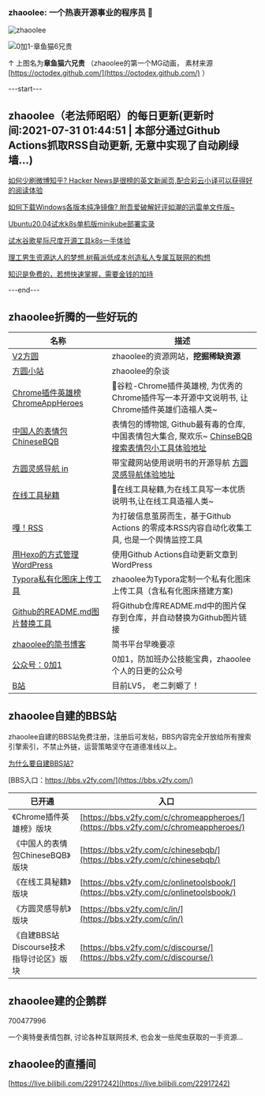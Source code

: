 ### zhaoolee: 一个热衷开源事业的程序员 👋

![zhaoolee](https://github-readme-stats.vercel.app/api?username=zhaoolee&show_icons=true)



![0加1-章鱼猫6兄贵](https://raw.githubusercontent.com/zhaoolee/ChromeAppHeroes/master/README/1621472051345iXBTrJEW.gif)

↑ 上图名为**章鱼猫六兄贵** （zhaoolee的第一个MG动画， 素材来源 [https://octodex.github.com/](https://octodex.github.com/) ）

---start---

## zhaoolee（老法师昭昭）的每日更新(更新时间:2021-07-31 01:44:51 | 本部分通过Github Actions抓取RSS自动更新, 无意中实现了自动刷绿墙...)

[如何少刷微博知乎? Hacker News是很榜的英文新闻页,配合彩云小译可以获得好的阅读体验](https://v2fy.com/p/2021-07-30-hack-1627633989000/)

[如何下载Windows各版本纯净镜像? 附吾爱破解好评如潮的迅雷单文件版~](https://v2fy.com/p/2021-07-27-win-1627375107000/)

[Ubuntu20.04试水k8s单机版minikube部署实录](https://v2fy.com/p/2021-07-26-k8s-1627292526000/)

[试水谷歌星际尺度开源工具k8s一手体验](https://fangyuanxiaozhan.com/p/2021-07-28-17-23-37-k8s/)

[理工男生资源达人的梦想,树莓派低成本创造私人专属互联网的构想](https://fangyuanxiaozhan.com/p/2021-07-21-10-02-55-pi/)

[知识是免费的，若想快速掌握，需要金钱的加持](https://fangyuanxiaozhan.com/p/2021-07-16-09-53-55-serve/)

---end---


## zhaoolee折腾的一些好玩的

| 名称 |  描述   |
| ---    | --- |
| [V2方圆](https://v2fy.com)  | zhaoolee的资源网站，**挖掘稀缺资源** |
| [方圆小站](https://fangyuanxiaozhan.com)  | zhaoolee的杂谈 |
| [Chrome插件英雄榜 ChromeAppHeroes](https://github.com/zhaoolee/ChromeAppHeroes) | 🌈谷粒-Chrome插件英雄榜, 为优秀的Chrome插件写一本开源中文说明书, 让Chrome插件英雄们造福人类~ |
| [中国人的表情包 ChineseBQB](https://github.com/zhaoolee/ChineseBQB) | 表情包的博物馆, Github最有毒的仓库, 中国表情包大集合, 聚欢乐~ [ChinseBQB搜索表情包小工具体验地址](https://www.v2fy.com/asset/0i/ChineseBQB/) |
| [方圆灵感导航 in](https://github.com/zhaoolee/in) | 带宝藏网站使用说明书的开源导航 [方圆灵感导航体验地址](https://www.v2fy.com/in/) |
| [在线工具秘籍](https://github.com/zhaoolee/OnlineToolsBook) |  🍭在线工具秘籍,为在线工具写一本优质说明书,让在线工具造福人类~ |
| [嘎！RSS](https://github.com/zhaoolee/garss)  |  为打破信息茧房而生，基于Github Actions 的零成本RSS内容自动化收集工具, 也是一个舆情监控工具  |
| [用Hexo的方式管理WordPress](https://github.com/zhaoolee/WordPressXMLRPCTools)  | 使用Github Actions自动更新文章到WordPress  |
| [Typora私有化图床上传工具](https://github.com/zhaoolee/EasyTypora)  |  zhaoolee为Typora定制一个私有化图床上传工具（含私有化图床搭建方案) |
| [Github的README.md图片替换工具](https://github.com/zhaoolee/replace_readme_md_image) |  将Github仓库README.md中的图片保存到仓库，并自动替换为Github图片链接  |
| [zhaoolee的简书博客](https://www.jianshu.com/u/c5d047065c42) | 简书平台早晚要凉 |
| [公众号：0加1](https://www.v2fy.com/asset/0i/jikemiji/jikemiji-md/public.assets/0add1.png)  |  0加1，防加班办公技能宝典，zhaoolee个人的日更的公众号 |
| [B站](https://space.bilibili.com/9116631)  | 目前LV5， 老二刺螈了！  |


## zhaoolee自建的BBS站

zhaoolee自建的BBS站免费注册，注册后可发帖，BBS内容完全开放给所有搜索引擎索引，不禁止外链，运营策略坚守在道德准线以上。

[为什么要自建BBS站?](https://fangyuanxiaozhan.com/p/2021-06-22-18-08-34-bbs/)

[BBS入口：https://bbs.v2fy.com/](https://bbs.v2fy.com/)

| 已开通 | 入口  |
| --- | --- |
| 《Chrome插件英雄榜》版块 | [https://bbs.v2fy.com/c/chromeappheroes/](https://bbs.v2fy.com/c/chromeappheroes/)  |
| 《中国人的表情包ChineseBQB》版块 | [https://bbs.v2fy.com/c/chinesebqb/](https://bbs.v2fy.com/c/chinesebqb/)  |
| 《在线工具秘籍》版块 | [https://bbs.v2fy.com/c/onlinetoolsbook/](https://bbs.v2fy.com/c/onlinetoolsbook/)  |
| 《方圆灵感导航》版块 | [https://bbs.v2fy.com/c/in/](https://bbs.v2fy.com/c/in/)  |
| 《自建BBS站Discourse技术指导讨论区》版块 | [https://bbs.v2fy.com/c/discourse/](https://bbs.v2fy.com/c/discourse/)  |


## zhaoolee建的企鹅群

700477996

一个奥特曼表情包群, 讨论各种互联网技术, 也会发一些爬虫获取的一手资源...

## zhaoolee的直播间

[https://live.bilibili.com/22917242](https://live.bilibili.com/22917242)




